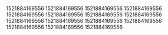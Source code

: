 1521884169556
1521884169556
1521884169556
1521884169556
1521884169556
1521884169556
1521884169556
1521884169556
1521884169556
1521884169556
1521884169556
1521884169556
1521884169556
1521884169556
1521884169556